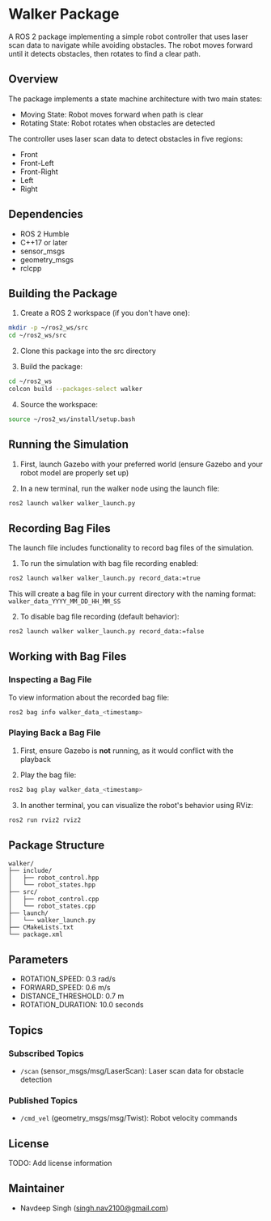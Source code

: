 # Walker Package

A ROS 2 package implementing a simple robot controller that uses laser scan data to navigate while avoiding obstacles. The robot moves forward until it detects obstacles, then rotates to find a clear path.

## Overview

The package implements a state machine architecture with two main states:
- Moving State: Robot moves forward when path is clear
- Rotating State: Robot rotates when obstacles are detected

The controller uses laser scan data to detect obstacles in five regions:
- Front
- Front-Left
- Front-Right
- Left
- Right

## Dependencies

- ROS 2 Humble
- C++17 or later
- sensor_msgs
- geometry_msgs
- rclcpp

## Building the Package

1. Create a ROS 2 workspace (if you don't have one):
```bash
mkdir -p ~/ros2_ws/src
cd ~/ros2_ws/src
```

2. Clone this package into the src directory

3. Build the package:
```bash
cd ~/ros2_ws
colcon build --packages-select walker
```

4. Source the workspace:
```bash
source ~/ros2_ws/install/setup.bash
```

## Running the Simulation

1. First, launch Gazebo with your preferred world (ensure Gazebo and your robot model are properly set up)

2. In a new terminal, run the walker node using the launch file:
```bash
ros2 launch walker walker_launch.py
```

## Recording Bag Files

The launch file includes functionality to record bag files of the simulation.

1. To run the simulation with bag file recording enabled:
```bash
ros2 launch walker walker_launch.py record_data:=true
```

This will create a bag file in your current directory with the naming format: `walker_data_YYYY_MM_DD_HH_MM_SS`

2. To disable bag file recording (default behavior):
```bash
ros2 launch walker walker_launch.py record_data:=false
```

## Working with Bag Files

### Inspecting a Bag File

To view information about the recorded bag file:
```bash
ros2 bag info walker_data_<timestamp>
```

### Playing Back a Bag File

1. First, ensure Gazebo is **not** running, as it would conflict with the playback

2. Play the bag file:
```bash
ros2 bag play walker_data_<timestamp>
```

3. In another terminal, you can visualize the robot's behavior using RViz:
```bash
ros2 run rviz2 rviz2
```

## Package Structure
```
walker/
├── include/
│   ├── robot_control.hpp
│   └── robot_states.hpp
├── src/
│   ├── robot_control.cpp
│   └── robot_states.cpp
├── launch/
│   └── walker_launch.py
├── CMakeLists.txt
└── package.xml
```

## Parameters

- ROTATION_SPEED: 0.3 rad/s
- FORWARD_SPEED: 0.6 m/s
- DISTANCE_THRESHOLD: 0.7 m
- ROTATION_DURATION: 10.0 seconds

## Topics

### Subscribed Topics
- `/scan` (sensor_msgs/msg/LaserScan): Laser scan data for obstacle detection

### Published Topics
- `/cmd_vel` (geometry_msgs/msg/Twist): Robot velocity commands

## License

TODO: Add license information

## Maintainer

- Navdeep Singh (singh.nav2100@gmail.com)